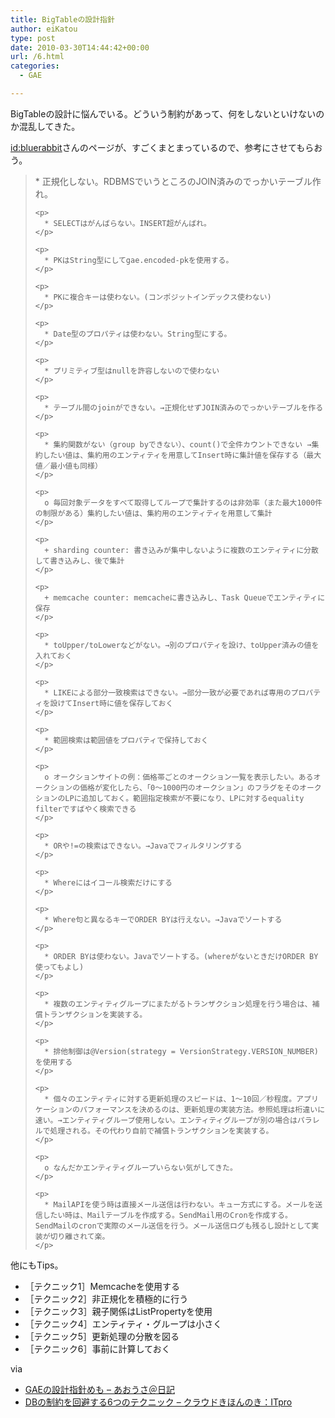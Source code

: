 ```yaml
---
title: BigTableの設計指針
author: eiKatou
type: post
date: 2010-03-30T14:44:42+00:00
url: /6.html
categories:
  - GAE

---
```

<div class="section">
  <p>
    BigTableの設計に悩んでいる。どういう制約があって、何をしないといけないのか混乱してきた。
  </p>
  
  <p>
    <a href="http://d.hatena.ne.jp/bluerabbit/">id:bluerabbit</a>さんのページが、すごくまとまっているので、参考にさせてもらおう。
  </p>
  
  <blockquote>
    <p>
      * 正規化しない。RDBMSでいうところのJOIN済みのでっかいテーブル作れ。
    </p>
    
    <p>
      * SELECTはがんばらない。INSERT超がんばれ。
    </p>
    
    <p>
      * PKはString型にしてgae.encoded-pkを使用する。
    </p>
    
    <p>
      * PKに複合キーは使わない。(コンポジットインデックス使わない)
    </p>
    
    <p>
      * Date型のプロパティは使わない。String型にする。
    </p>
    
    <p>
      * プリミティブ型はnullを許容しないので使わない
    </p>
    
    <p>
      * テーブル間のjoinができない。→正規化せずJOIN済みのでっかいテーブルを作る
    </p>
    
    <p>
      * 集約関数がない（group byできない）、count()で全件カウントできない →集約したい値は、集約用のエンティティを用意してInsert時に集計値を保存する（最大値／最小値も同様）
    </p>
    
    <p>
      o 毎回対象データをすべて取得してループで集計するのは非効率（また最大1000件の制限がある）集約したい値は、集約用のエンティティを用意して集計
    </p>
    
    <p>
      + sharding counter: 書き込みが集中しないように複数のエンティティに分散して書き込みし、後で集計
    </p>
    
    <p>
      + memcache counter: memcacheに書き込みし、Task Queueでエンティティに保存
    </p>
    
    <p>
      * toUpper/toLowerなどがない。→別のプロパティを設け、toUpper済みの値を入れておく
    </p>
    
    <p>
      * LIKEによる部分一致検索はできない。→部分一致が必要であれば専用のプロパティを設けてInsert時に値を保存しておく
    </p>
    
    <p>
      * 範囲検索は範囲値をプロパティで保持しておく
    </p>
    
    <p>
      o オークションサイトの例：価格帯ごとのオークション一覧を表示したい。あるオークションの価格が変化したら、「0～1000円のオークション」のフラグをそのオークションのLPに追加しておく。範囲指定検索が不要になり、LPに対するequality filterですばやく検索できる
    </p>
    
    <p>
      * ORや!=の検索はできない。→Javaでフィルタリングする
    </p>
    
    <p>
      * Whereにはイコール検索だけにする
    </p>
    
    <p>
      * Where句と異なるキーでORDER BYは行えない。→Javaでソートする
    </p>
    
    <p>
      * ORDER BYは使わない。Javaでソートする。(whereがないときだけORDER BY使ってもよし)
    </p>
    
    <p>
      * 複数のエンティティグループにまたがるトランザクション処理を行う場合は、補償トランザクションを実装する。
    </p>
    
    <p>
      * 排他制御は@Version(strategy = VersionStrategy.VERSION_NUMBER)を使用する
    </p>
    
    <p>
      * 個々のエンティティに対する更新処理のスピードは、1～10回／秒程度。アプリケーションのパフォーマンスを決めるのは、更新処理の実装方法。参照処理は桁違いに速い。→エンティティグループ使用しない。エンティティグループが別の場合はパラレルで処理される。その代わり自前で補償トランザクションを実装する。
    </p>
    
    <p>
      o なんだかエンティティグループいらない気がしてきた。
    </p>
    
    <p>
      * MailAPIを使う時は直接メール送信は行わない。キュー方式にする。メールを送信したい時は、Mailテーブルを作成する。SendMail用のCronを作成する。SendMailのcronで実際のメール送信を行う。メール送信ログも残るし設計として実装が切り離されて楽。
    </p>
  </blockquote>
  
  <p>
    他にもTips。
  </p>
  
  <ul>
    <li>
      ［テクニック1］Memcacheを使用する
    </li>
    <li>
      ［テクニック2］非正規化を積極的に行う
    </li>
    <li>
      ［テクニック3］親子関係はListPropertyを使用
    </li>
    <li>
      ［テクニック4］エンティティ・グループは小さく
    </li>
    <li>
      ［テクニック5］更新処理の分散を図る
    </li>
    <li>
      ［テクニック6］事前に計算しておく
    </li>
  </ul>
  
  <p>
    via
  </p>
  
  <ul>
    <li>
      <a href="http://d.hatena.ne.jp/bluerabbit/20090716/1247747709" target="_blank">GAEの設計指針めも &#8211; あおうさ＠日記</a>
    </li>
    <li>
      <a href="http://itpro.nikkeibp.co.jp/article/COLUMN/20090805/335192/?ST=itarchi" target="_blank">DBの制約を回避する6つのテクニック &#8211; クラウドきほんのき：ITpro</a>
    </li>
  </ul>
</div>
